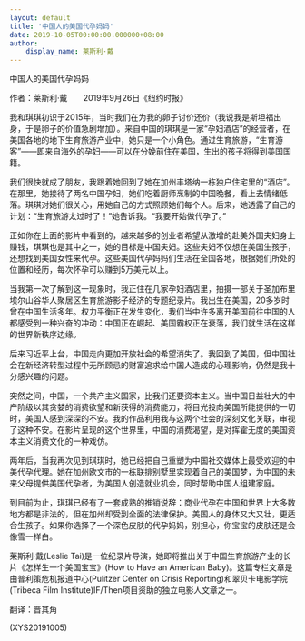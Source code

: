 ```yaml
---
layout: default
title: '中国人的美国代孕妈妈'
date: 2019-10-05T00:00:00.000000+08:00
author:
    display_name: 莱斯利·戴
---
```


中国人的美国代孕妈妈

作者：莱斯利·戴　　2019年9月26日《纽约时报》

我和琪琪初识于2015年，当时我们在为我的卵子讨价还价（我说我是斯坦福出身，于是卵子的价值急剧增加）。来自中国的琪琪是一家“孕妇酒店”的经营者，在美国各地的地下生育旅游产业中，她只是一个小角色。通过生育旅游，“生育游客”——即来自海外的孕妇——可以在分娩前住在美国，生出的孩子将得到美国国籍。

我们很快就成了朋友，我跟着她回到了她在加州丰塔纳一栋独户住宅里的“酒店”。在那里，她接待了两名中国孕妇，她们吃着厨师烹制的中国晚餐，看上去情绪低落。琪琪对她们很关心，用她自己的方式照顾她们每个人。后来，她透露了自己的计划：“生育旅游太过时了！”她告诉我。“我要开始做代孕了。”

正如你在上面的影片中看到的，越来越多的创业者希望从激增的赴美外国夫妇身上赚钱，琪琪也是其中之一，她的目标是中国夫妇。这些夫妇不仅想在美国生孩子，还想找到美国女性来代孕。这些美国代孕妈妈们生活在全国各地，根据她们所处的位置和经历，每次怀孕可以赚到5万美元以上。

当我第一次了解到这一现象时，我正住在几家孕妇酒店里，拍摄一部关于圣加布里埃尔山谷华人聚居区生育旅游影子经济的专题纪录片。我出生在美国，20多岁时曾在中国生活多年。权力平衡正在发生变化，我们当中许多离开美国前往中国的人都感受到一种兴奋的冲动：中国正在崛起、美国霸权正在衰落，我们就生活在这样的世界新秩序边缘。

后来习近平上台，中国走向更加开放社会的希望消失了。我回到了美国，但中国社会在新经济转型过程中无所顾忌的财富追求给中国人造成的心理影响，仍然是我十分感兴趣的问题。

突然之间，中国，一个共产主义国家，比我们还要资本主义。当中国日益壮大的中产阶级以其贪婪的消费欲望和新获得的消费能力，将目光投向美国所能提供的一切时，美国人感到深深的不安。我的作品利用我与这两个社会的深刻文化关联，审视了这种不安。在影片呈现的这个世界里，中国的消费渴望，是对挥霍无度的美国资本主义消费文化的一种戏仿。

两年后，当我再次见到琪琪时，她已经把自己重塑为中国社交媒体上最受欢迎的中美代孕代理。她在加州欧文市的一栋联排别墅里实现着自己的美国梦，为中国的未来父母提供美国代孕者，为美国人创造就业机会，同时帮助中国人组建家庭。

到目前为止，琪琪已经有了一套成熟的推销说辞：商业代孕在中国和世界上大多数地方都是非法的，但在加州却受到全面的法律保护。美国人的身体又大又壮，更适合生孩子。如果你选择了一个深色皮肤的代孕妈妈，别担心，你宝宝的皮肤还是会像雪一样白。

莱斯利·戴(Leslie Tai)是一位纪录片导演，她即将推出关于中国生育旅游产业的长片《怎样生一个美国宝宝》(How to Have an American Baby)。这篇专栏文章是由普利策危机报道中心(Pulitzer Center on Crisis Reporting)和翠贝卡电影学院(Tribeca Film Institute)IF/Then项目资助的独立电影人文章之一。

翻译：晋其角

(XYS20191005)

